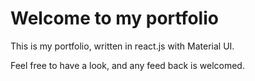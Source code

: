 # Welcome to my portfolio

This is my portfolio, written in react.js with Material UI. 

Feel free to have a look, and any feed back is welcomed.

